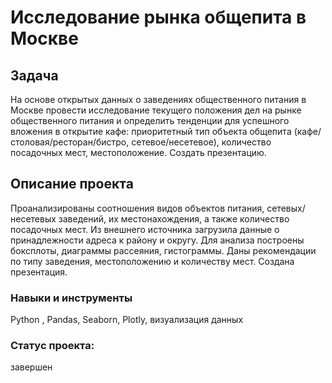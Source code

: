 # Исследование рынка общепита в Москве 

## Задача
  На основе открытых данных о заведениях общественного питания в Москве провести исследование текущего положения дел на рынке общественного питания и определить тенденции для успешного вложения в открытие кафе: приоритетный тип объекта общепита (кафе/столовая/ресторан/бистро, сетевое/несетевое), количество посадочных мест, местоположение. Создать презентацию.

## Описание проекта
  Проанализированы соотношения видов объектов питания, сетевых/несетевых заведений, их местонахождения, а также количество посадочных мест. Из внешнего источника загрузила данные о принадлежности адреса к району и округу. Для анализа построены боксплоты, диаграммы рассеяния, гистограммы.
Даны рекомендации по типу заведения, местоположению и количеству мест. Создана презентация.

### Навыки и инструменты  

Python , Pandas, Seaborn, Plotly, визуализация данных 

### Статус проекта:
завершен
